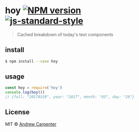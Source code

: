 # hoy [![NPM version](https://badge.fury.io/js/hoy.svg)](https://npmjs.org/package/hoy)   [![js-standard-style](https://img.shields.io/badge/code%20style-standard-brightgreen.svg?style=flat)](https://github.com/feross/standard)

> Cached breakdown of today's text components

## install

```sh
$ npm install --save hoy
```

## usage

```js
const hoy = require('hoy')
console.log(hoy())
// {full: "20170328", year: "2017", month: "03", day: "28"}
```

## License

MIT © [Andrew Carpenter](https://github.com/doesdev)
